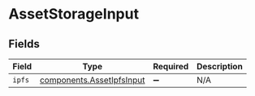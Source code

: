 # AssetStorageInput


## Fields

| Field                                                                  | Type                                                                   | Required                                                               | Description                                                            |
| ---------------------------------------------------------------------- | ---------------------------------------------------------------------- | ---------------------------------------------------------------------- | ---------------------------------------------------------------------- |
| `ipfs`                                                                 | [components.AssetIpfsInput](../../models/components/assetipfsinput.md) | :heavy_minus_sign:                                                     | N/A                                                                    |